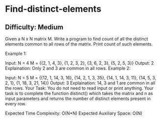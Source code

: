 # Find-distinct-elements

## Difficulty: Medium

Given a N x N matrix M. Write a program to find count of all the distinct elements common to all rows of the matrix. Print count of such elements.

Example 1:

Input: 
N = 4
M = {{2, 1, 4, 3},
     {1, 2, 3, 2},
     {3, 6, 2, 3},
     {5, 2, 5, 3}}
Output: 
2
Explaination: Only 2 and 3 are common in all rows.
Example 2:

Input: 
N = 5
M = {{12, 1, 14, 3, 16},
     {14, 2, 1, 3, 35},
     {14, 1, 14, 3, 11},
     {14, 5, 3, 2, 1},
     {1, 18, 3, 21, 14}}
Output: 
3
Explaination: 14, 3 and 1 are common in all the rows.
Your Task:
You do not need to read input or print anything. Your task is to complete the function distinct() which takes the matrix and n as input parameters and returns the number of distinct elements present in every row.

Expected Time Complexity: O(N*N)
Expected Auxiliary Space: O(N)
